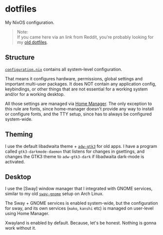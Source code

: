 # dotfiles

My NixOS configuration.

> Note:  
> If you came here via an link from Reddit, you're probably looking for my
> [old dotfiles](https://github.com/RobinBoers/dotfiles-legacy).

## Structure

[`configuration.nix`](configuration.nix) contains all system-level configuration.

That means it configures hardware, permissions, global settings and important multi-user packages.
It does NOT contain any application config, keybindings, or other things that are not essential for a
working system and/or for a working desktop.

All those settings are managed via [Home Manager](https://nix-community.github.io/home-manager/).
The only exception to this rule are fonts, since home-manager doesn't provide any way to install or
configure fonts, and the TTY setup, since has to always be configured system-wide.

## Theming

I use the default libadwaita theme + [`adw-gtk3`](https://github.com/lassekongo83/adw-gtk3)
for old apps. I have a program called `gtk3-darkmode-daemon` that listens for changes
in gsettings, and changes the GTK3 theme to `adw-gtk3-dark` if libadwaita dark-mode is activated.

## Desktop

I use the [Sway] window manager that I integrated with GNOME services, similar to my old
[`sway-gnome`](https://github.com/RobinBoers/sway-gnome) setup on Arch Linux.

The Sway + GNOME services is enabled system-wide, but the configuration for sway, and
its own services (`mako`, `kanshi` etc) is managed on user-level using Home Manager.

Xwayland is enabled by default. Because, let's be honest. Nothing is gonna work without it.
